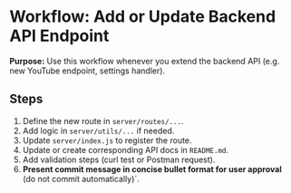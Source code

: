 # Workflow: Add or Update Backend API Endpoint

**Purpose:** Use this workflow whenever you extend the backend API (e.g. new YouTube endpoint, settings handler).

## Steps

1. Define the new route in `server/routes/...`.
2. Add logic in `server/utils/...` if needed.
3. Update `server/index.js` to register the route.
4. Update or create corresponding API docs in `README.md`.
5. Add validation steps (curl test or Postman request).
6. **Present commit message in concise bullet format for user approval** (do not commit automatically)`.
